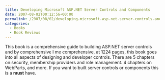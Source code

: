 ```yaml
---
title: Developing Microsoft ASP.NET Server Controls and Components
date: 2007-08-02T00:12:56+00:00
permalink: /2007/08/02/developing-microsoft-asp-net-server-controls-and-components/
categories:
  - Books
  - Book Reviews
---
```

This book is a comprehensive guide to building ASP.NET server controls and by comprehensive I me comprehensive, at 1224 pages, this book goes into all aspects of designing and developer controls.  There are 5 chapters on security, membership providers and role management. 4 chapters on WebParts, and more.  If you want to built server controls or components this is a **must** have.